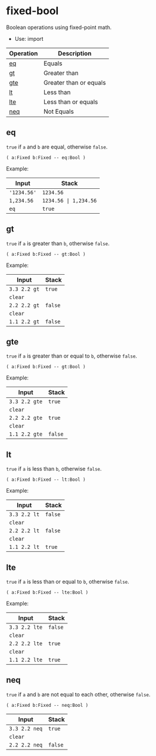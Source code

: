 # fixed-bool

Boolean operations using fixed-point math.

- Use: import

| Operation         | Description
|-------------------|----------------
| [eq](#eq)         | Equals
| [gt](#gt)         | Greater than
| [gte](#gte)       | Greater than or equals
| [lt](#lt)         | Less than
| [lte](#lte)       | Less than or equals
| [neq](#neq)       | Not Equals


## eq

`true` if `a` and `b` are equal, otherwise `false`.

    ( a:Fixed b:Fixed -- eq:Bool )

Example:

| Input        | Stack
|--------------|------------------|
| `'1234.56'`  | `1234.56`
| `1,234.56`   | `1234.56 \| 1,234.56`
| `eq`         | `true`


## gt

`true` if `a` is greater than `b`, otherwise `false`.

    ( a:Fixed b:Fixed -- gt:Bool )

Example:

| Input         | Stack
|---------------|-------------|
| `3.3 2.2 gt`  | `true`
| `clear`       |
| `2.2 2.2 gt`  | `false`
| `clear`       |
| `1.1 2.2 gt`  | `false`


## gte

`true` if `a` is greater than or equal to `b`, otherwise `false`.

    ( a:Fixed b:Fixed -- gt:Bool )

Example:

| Input         | Stack
|---------------|-------------|
| `3.3 2.2 gte` | `true`
| `clear`       |
| `2.2 2.2 gte` | `true`
| `clear`       |
| `1.1 2.2 gte` | `false`


## lt

`true` if `a` is less than `b`, otherwise `false`.

    ( a:Fixed b:Fixed -- lt:Bool )

Example:

| Input         | Stack
|---------------|-------------|
| `3.3 2.2 lt`  | `false`
| `clear`       |
| `2.2 2.2 lt`  | `false`
| `clear`       |
| `1.1 2.2 lt`  | `true`


## lte

`true` if `a` is less than or equal to `b`, otherwise `false`.

    ( a:Fixed b:Fixed -- lte:Bool )

Example:

| Input         | Stack
|---------------|-------------|
| `3.3 2.2 lte` | `false`
| `clear`       |
| `2.2 2.2 lte` | `true`
| `clear`       |
| `1.1 2.2 lte` | `true`


## neq

`true` if `a` and `b` are not equal to each other, otherwise `false`.

    ( a:Fixed b:Fixed -- neq:Bool )

| Input         | Stack
|---------------|-------------|
| `3.3 2.2 neq` | `true`
| `clear`       |
| `2.2 2.2 neq` | `false`

